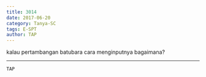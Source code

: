 ```yaml
---
title: 3014
date: 2017-06-20
category: Tanya-SC
tags: E-SPT
author: TAP
---
```


kalau pertambangan batubara cara menginputnya bagaimana?

---



`TAP`
